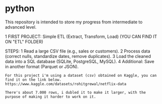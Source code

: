 # python
This repository is intended to store my progress from intermediate to advanced level.

1 FIRST PROJECT: Simple ETL (Extract, Transform, Load) (YOU CAN FIND IT ON "ETL" FOLDER)

STEPS:
    1 Read a large CSV file (e.g., sales or customers).
    2 Process data (correct nulls, standardize dates, remove duplicates).
    3 Load the cleaned data into a SQL database (SQLite, PostgreSQL, MySQL).
    4 Additional: Save in another format (Parquet or JSON).

    For this project i'm using a dataset (csv) obtained on Kaggle, you can find it on the link below.
    https://www.kaggle.com/datasets/rohitgrewal/netflix-data

    There's about 7.000 rows, i dubled it to make it larger, with the purpose of making it harder to work on it.
